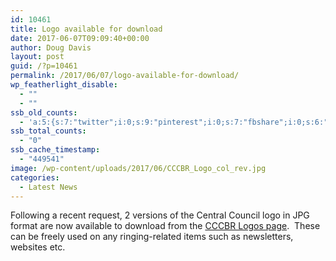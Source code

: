 ```yaml
---
id: 10461
title: Logo available for download
date: 2017-06-07T09:09:40+00:00
author: Doug Davis
layout: post
guid: /?p=10461
permalink: /2017/06/07/logo-available-for-download/
wp_featherlight_disable:
  - ""
  - ""
ssb_old_counts:
  - 'a:5:{s:7:"twitter";i:0;s:9:"pinterest";i:0;s:7:"fbshare";i:0;s:6:"reddit";i:0;s:6:"tumblr";N;}'
ssb_total_counts:
  - "0"
ssb_cache_timestamp:
  - "449541"
image: /wp-content/uploads/2017/06/CCCBR_Logo_col_rev.jpg
categories:
  - Latest News
---
```

Following a recent request, 2 versions of the Central Council logo in JPG format are now available to download from the [CCCBR Logos page](/about/logo/).  These can be freely used on any ringing-related items such as newsletters, websites etc.
